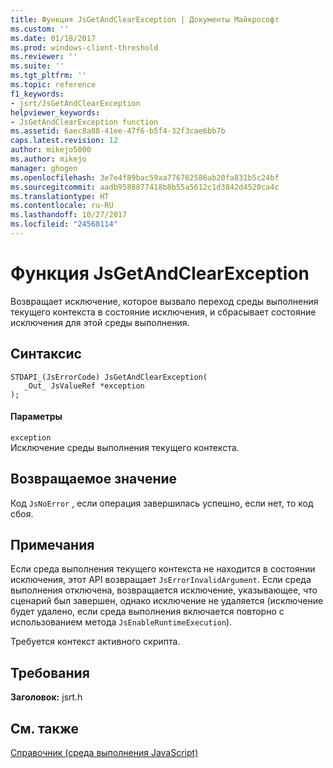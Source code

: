 ```yaml
---
title: Функция JsGetAndClearException | Документы Майкрософт
ms.custom: ''
ms.date: 01/18/2017
ms.prod: windows-client-threshold
ms.reviewer: ''
ms.suite: ''
ms.tgt_pltfrm: ''
ms.topic: reference
f1_keywords:
- jsrt/JsGetAndClearException
helpviewer_keywords:
- JsGetAndClearException function
ms.assetid: 6aec8a88-41ee-47f6-b5f4-32f3cae6bb7b
caps.latest.revision: 12
author: mikejo5000
ms.author: mikejo
manager: ghogen
ms.openlocfilehash: 3e7e4f89bac59aa776762586ab20fa831b5c24bf
ms.sourcegitcommit: aadb9588877418b8b55a5612c1d3842d4520ca4c
ms.translationtype: HT
ms.contentlocale: ru-RU
ms.lasthandoff: 10/27/2017
ms.locfileid: "24568114"
---
```

# <a name="jsgetandclearexception-function"></a>Функция JsGetAndClearException
Возвращает исключение, которое вызвало переход среды выполнения текущего контекста в состояние исключения, и сбрасывает состояние исключения для этой среды выполнения.  
  
## <a name="syntax"></a>Синтаксис  
  
```  
STDAPI_(JsErrorCode) JsGetAndClearException(  
   _Out_ JsValueRef *exception  
);  
```  
  
#### <a name="parameters"></a>Параметры  
 `exception`  
 Исключение среды выполнения текущего контекста.  
  
## <a name="return-value"></a>Возвращаемое значение  
 Код `JsNoError` , если операция завершилась успешно, если нет, то код сбоя.  
  
## <a name="remarks"></a>Примечания  
 Если среда выполнения текущего контекста не находится в состоянии исключения, этот API возвращает `JsErrorInvalidArgument`. Если среда выполнения отключена, возвращается исключение, указывающее, что сценарий был завершен, однако исключение не удаляется (исключение будет удалено, если среда выполнения включается повторно с использованием метода `JsEnableRuntimeExecution`).  
  
 Требуется контекст активного скрипта.  
  
## <a name="requirements"></a>Требования  
 **Заголовок:** jsrt.h  
  
## <a name="see-also"></a>См. также  
 [Справочник (среда выполнения JavaScript)](../chakra-hosting/reference-javascript-runtime.md)